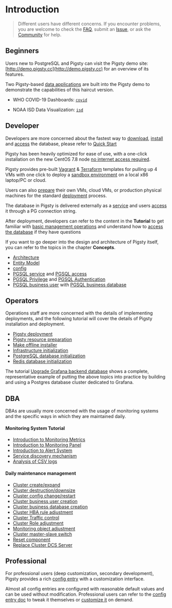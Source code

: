 # Introduction

> Different users have different concerns. If you encounter problems, you are welcome to check the [FAQ](s-faq.md), submit an [Issue](https://github.com/Vonng/pigsty/issues/new), or ask the [Community](community.md) for help.



## Beginners

Users new to PostgreSQL and Pigsty can visit the Pigsty demo site: [http://demo.pigsty.cc](http://demo.pigsty.cc) for an overview of its features.

Two Pigsty-based [data applications](t-application.md) are built into the Pigsty demo to demonstrate the capabilities of this haircut version.

  * WHO COVID-19 Dashboards: [`covid`](http://demo.pigsty.cc/d/covid-overview)

  * NOAA ISD Data Visualization: [`isd`](http://demo.pigsty.cc/d/isd-overview)



## Developer

Developers are more concerned about the fastest way to [download](d-prepare.md#software-download), [install](s-install.md) and [access](c-service.md#access) the database, please refer to [Quick Start](s-install.md)

Pigsty has been heavily optimized for ease of use, with a one-click installation on the new CentOS 7.8 node [no internet access required](t-offline.md).

Pigsty provides pre-built [Vagrant](d-sandbox.md#local-sandbox) & [Terraform](d-sandbox.md#cloud-sandbox) templates for pulling up 4 VMs with one click to deploy a [sandbox environment](d-sandbox.md.md) on a local x86 laptop/PC or cloud.

Users can also [prepare](d-prepare.md) their own VMs, cloud VMs, or production physical machines for the standard [deployment](d-deploy.md) process.

The database in Pigsty is delivered externally as a [service](c-service.md) and users [access](c-service.md#access) it through a PG connection string.

After deployment, developers can refer to the content in the **Tutorial** to get familiar with [basic management operations](r-sop.md) and understand how to [access the database](c-service.md#access) if they have questions

If you want to go deeper into the design and architecture of Pigsty itself, you can refer to the topics in the chapter **Concepts**.

   * [Architecture](c-arch.md)
   * [Entity Model](c-entity.md)
   * [config](v-config.md)
   * [PGSQL service](c-service.md#service) and [PGSQL access](c-service.md#access)
   * [PGSQL Privilege](c-privilege.md#privilege) and [PGSQL Authentication](c-privilege.md#authentication)
   * [PGSQL business user](c-pgdbuser.md#user) with [PGSQL business database](c-pgdbuser.md#database)



## Operators

Operations staff are more concerned with the details of implementing deployments, and the following tutorial will cover the details of Pigsty installation and deployment.

   * [Pigsty deployment](d-deploy.md)
   * [Pigsty resource preparation](d-prepare.md)
   * [Make offline installer](t-offline.md)
   * [Infrastructure initialization](p-infra.md)
   * [PostgreSQL database initialization](p-pgsql.md)
   * [Redis database initialization](p-redis.md)

The tutorial [Upgrade Grafana backend database](t-grafana-upgrade.md) shows a complete, representative example of putting the above topics into practice by building and using a Postgres database cluster dedicated to Grafana.



## DBA

DBAs are usually more concerned with the usage of monitoring systems and the specific ways in which they are maintained daily.

#### Monitoring System Tutorial

- [Introduction to Monitoring Metrics](m-metric.md)
- [Introduction to Monitoring Panel](m-dashboard.md)
- [Introduction to Alert System](r-alert.md)
- [Service discovery mechanism](m-discovery.md)
- [Analysis of CSV logs](t-application.md#PGLOG)


#### Daily maintenance management

- [Cluster create/expand](r-sop.md#Case-1：Cluster-Create/Expand)
- [Cluster destruction/downsize](r-sop.md#Case-2：Cluster-Destruction/Downsize)
- [Cluster config change/restart](r-sop.md#Case-3：Cluster-Config-Change/Restart)
- [Cluster business user creation](r-sop.md#Case-4：Create-PGSQL-Biz-User)
- [Cluster business database creation](r-sop.md#Case-5：Create-PGSQL-BIZ-DB)
- [Cluster HBA rule adjustment](r-sop.md#Case-6：APPLY-PGSQL-HBA)
- [Cluster Traffic control](r-sop.md#Case-7：PGSQL-LB-Traffic-Control)
- [Cluster Role adjustment](r-sop.md#Case-8：PGSQL-Role-Adjustment)
- [Monitoring object adjustment](r-sop.md#Case-9：Monitoring-Targets)
- [Cluster master-slave switch](r-sop.md#Case-10：Cluster-Switchover)
- [Reset component](r-sop.md#Case-11：Reset-Component)
- [Replace Cluster DCS Server](r-sop.md#Case-12：Switching-DCS-Servers)



## Professional

For professional users (deep customization, secondary development), Pigsty provides a rich [config entry](v-config.md#Config-entry) with a customization interface.

Almost all config entries are configured with reasonable default values and can be used without modification. Professional users can refer to the [config entry doc](v-config.md) to tweak it themselves or [customize it](v-pgsql-customize.md) on demand.

